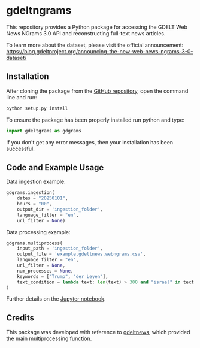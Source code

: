 # gdeltngrams

This repository provides a Python package for accessing the GDELT Web News NGrams 3.0 API and reconstructing full-text news articles. 

To learn more about the dataset, please visit the official announcement: https://blog.gdeltproject.org/announcing-the-new-web-news-ngrams-3-0-dataset/

## Installation

After cloning the package from the [GitHub repository](https://github.com/lpanebianco/gdeltngrams), open the command line and run:

```python
python setup.py install
```

To ensure the package has been properly installed run python and type:

```python
import gdeltgrams as gdgrams
```

If you don't get any error messages, then your installation has been successful.

## Code and Example Usage

Data ingestion example:

```python
gdgrams.ingestion(
    dates = "20250101", 
    hours = "00", 
    output_dir = 'ingestion_folder', 
    language_filter = "en", 
    url_filter = None)
```

Data processing example:

```python
gdgrams.multiprocess(
    input_path = 'ingestion_folder', 
    output_file = 'example.gdeltnews.webngrams.csv', 
    language_filter = "en",
    url_filter = None, 
    num_processes = None,
    keywords = ["Trump", "der Leyen"],
    text_condition = lambda text: len(text) > 300 and "israel" in text.lower() 
) 
```

Further details on the [Jupyter notebook](https://github.com/lpanebianco/gdeltngrams/blob/main/gdeltngrams_guide.ipynb).

## Credits

This package was developed with reference to [gdeltnews](https://github.com/iandreafc/gdeltnews), which provided the main multiprocessing function.
